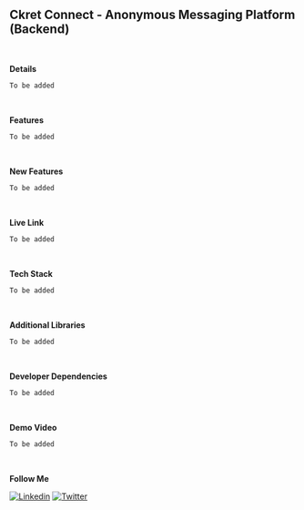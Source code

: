 ## Ckret Connect - Anonymous Messaging Platform (Backend)

<br/>

**Details**

`To be added`

<br/>

**Features**

`To be added`

<br/>

**New Features**

`To be added`

<br/>

**Live Link**

`To be added`

<br/>

**Tech Stack**

`To be added`

<br/>

**Additional Libraries**

`To be added`

<br/>

**Developer Dependencies**

`To be added`

<br/>

**Demo Video**

`To be added`

<br/>

**Follow Me**

[![Linkedin](https://img.shields.io/badge/LinkedIn-0077B5?style=for-the-badge&logo=linkedin&logoColor=white)](https://www.linkedin.com/in/s4shibam)
[![Twitter](https://img.shields.io/badge/Twitter-1877F2?style=for-the-badge&logo=twitter&logoColor=white)](https://twitter.com/s4shibam)
